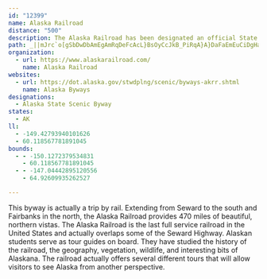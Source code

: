 ```yaml
---
id: "12399"
name: Alaska Railroad
distance: "500"
description: The Alaska Railroad has been designated an official State Scenic Railroad, in recognition of the spectacular scenery, abundant wildlife, natural attributes, and rich history.
path: _||mJrc`o[gSbDwDbAmEgAmRqDeFcAcL}BsOyCcJkB_PiRqA}A}DaFaEmEuCiDgHaI{BcCgCcD{PsRq@u@yCkCoIuJmNgPsEcA_ASmVyGkHoBaO}DuEmAkNaDgW{FsKgC}GyAiPkEcL}CmCyBcDwGaO{YGKcDqEeJkRcPuXcCeEaDaHkD_HcCcI{AkGiDoOuBqEkC_EmY}BwGm@eGe@e@EeHWoRq@cDKyNE_CmCeAwC_BaEeBmBkKOcV_@}NoAaG}BuAk@yBkE{A{BeB}BuBi@qHrAoDFgFnB_LXiH[uEiAwMeGqEwBiCgAIG{CXyAfAcBvBwCfCqB@yHcFqDs@kCi@kHu@sBqBuBiC{AuFiDe^w@wHgBkIkAmCeBcDaCcCmCeAeLjCw@hBa@~@kBjDq`@NqGDmPwB_AQcGoKyBwFaB_E}BsCoG?sERcAHsCbAgBnEaBpG]zAuArBk@h@aA\iCDuBOwA\cCjA{Aj@iAjAe@^iCg@iDSsVcBgDU}[qO}JyE{AwEaEwL_AuCwA{EoB}\_@sDa@wBm@}Ae@cAm@gAaA_Ae@a@y[}D}HmA{F}@{QuCqLOc^fDcFT}AIoB}@cBcBeFyHoHgP_BlByPlTcC|CyRtVgRfVsTfBkGj@uL`AiLbAiF`@oK|@wTnKQH}HjGeDhCwD~C}EzD_XpHiF@wUlIcShe@_CfCsCdB_RzGuAK}@UsAmB}ByFsGiUmGqTw@kCm@wAqBmCqAsAyNMmYa@kDrAkCvBeB|CwF`PuDbHaChB_CxAuAn@sCR}DqB}BaDyA}@oAm@mMp@qF`@uD`CgD`B}Hz@cF^qJyA{GkA{IdA}PhK}OvKiElCgAzBc@tAe@pB]`Cu@jJyApMaCdEiDdF}BtBeFpCwEjDqYtG_NjDeEAwCc@sBqAmHyGgCgAeB[kL`@_BnBiJH}GHuMPmQtAs@DyCp@oN|CuNtCoB@uJoAwCc@s@KeB?eBf@gLj@aBY{JgBq@o@u@qAgAkDs@yBu@oBkAoAqAW_BMiCp@qAtAwBfBeA`@kF]uIyCwMyDaBs@{H_D_HyC_EkBaEcBoOMuVm@sBS{KcAeGm@_FyA_EmA_Fq@c[z@qDX_BtBkAtBaC~F{AlBwDlCqEfCoDbBeE`@kB?uAKoCkAaAg@g@k@m@y@m@wAoDwGaAcCo@gAw@gAeG_FmDa@uEx@oE~@cIJyN}F_IeCkBOkAt@sCb@kL_DeGm@oDl@uEvAuCnAcBMwAq@{AiB_LiReYcf@eSwZcEkGuUuL_N{EoEf@sBvBiCrDgDrHwBd@uC_AiCsAiCsCmCwGkCkHyCcGwEsHqG{EgB_D_I_\uEqR}Jeb@oHgr@qAiLiIqq@eIsp@uHor@iKu|@aMoeAkN{kAmM_gA}Bk\kCqaA{@}ZwCukAiDauAiDcyAoBqy@gDioAeCg_AiBwv@g@wT_@oJm@qHsAoJaDiSsAiI_BsH_IuL}Su[gMoRcAqA{BeCaDcCg@]sBsAwAy@kCoAwCwDo@qBw@eDMiBw@wFSsBYsCg@kB_@cAwAwBoCuB{@k@{EoGeJiT_BuDc@aAm@Yq@KmJh@{QbA{@BkKj@uAm@wB{@oIqDuI_E{BgAiBu@uHmDqGmVq@cCgEoPyCgL}F{TsJe_@{Icv@uF{e@oi@e@{i@k@wC?up@oDsIa@iYoHqG}Acu@a]}E`KaBnDeA~BkAhCaCtEiPmDa]mCkv@iGmz@}GitAsK_Hh]mb@fa@am@}d@coA_kAqzAwuAsYkXqQ}XgP}OcLgPcd@wy@qGoLoJuS_RwZoH}LwDcFqGcEcd@mSgk@kWqk@sWwj@qVck@{VoPmHud@oSaW}KoIQ{f@zKqVrFui@hTkTxIiQA_Zz@gUFsk@pn@mIpKsBlFm@pCy@pEUzBiBjK_BfHy@jCqFlLiPz]sz@r|A@lFGvGi@hG}AjJwAdGwAbDq@~@}Ar@}Ah@cDnBcD`EuFfJwV`_@qMhNy]dZmBfAyAC{D_AkBKoAXqD~B}BbCsI|HmEdHi\x{@aE~UMxDa@hCs@rBw@zAiAzA{P`EcCbB_BlCiGhR}DjM_D|GgEtFuCnE}H|EoRf^y@nCm@`DmA`EwA|ByMdWoDhJuCdHuF~QwD~Yk@|BcBdE{Nz`@{BjIkA|G_@vOMjJPvH`D`X?pEOxD_D|UKpBE|CXhM@hEMlBe@nBaKxLoGxDgFpEw@nFs@vSgAhKmJjQcMbU{DnIoCBuHkCgJmA}FhBoJfNaEnIeBrCcDtJ_F~RcCtNsGz[i@|CkAhF}@rEeBzHk@|Dq@vD{D~OsBpL}@rDm@lDwCtNm@xFOxFMnCKrFVpUj@~Mv@`MzIbx@lCdVxCvZ`Jt_AjCbYz@~JVzFHbJ]pYxAdMv@hKt@vUhD|q@`@hPX`GfA|Tx@bTNdh@P`f@D`HZrSVjRJrIdA~VbBba@fCbl@Czc@pJnyAfJrwAzDh_@lDtKnDxIdGxQrA`F`@xCb@xNMdFi@lEeAjGqAjEuC~HuAnCwBjDi\nYcIbHiTlXiDdEmZz]aFnLkFb]yGdk@iNpkAy@hHsAvOYlFEbG@rISbGk@tDk@bCsAbDgAbD}A`Iu@fDsBvM_DjLwDvM}[xo@wB`Ga@xCM`FM|Je@vLc@jG}@nGuApDkJhEoBpF{EnNyB|I{Kjn@cDlIwE`J_DjH_CnJmAbJg@|Hu@p_@o@~Lq@zGwFlU_DhHiEhJoNxZqMjYyDpKsBhHgAfFu@nEu@hFuAlHeBvGu@bDaApGUfDc@tLo@dRYzFgEnr@SbGDrJZlHZxEZtCh@bDl@jDdBvGzB`I`EzNRdArBpHbAjEh@vDRbDFvDsAhy@@dDDnEl@rW?~@I`FoAji@O~BcCpW]xEKbCE|B?bG`@~^DtAL~B^tDhEz[^|Cr@|JZlHf@l^?fEQhF]~EuA~IaA|Go@`EgBhLaAtF_@bEMpBKlGDdXKhEc@bE}@tEs@rBk@pAy@lAkAhAyEfDgBnBgAlBeAxBgDvK{C|K{GjUaElO_E|MkLhWiCdH}@jC{HxV{AzEs@rC_@bBu@|DQvA[rEGbC?fDJhCLpBXpDRzBNxC?`F[fGc@lD_A~CuAnDyCzF}@nBcApCg@|B]|AYxC]tJs@b[m@tPg@dOGbAOtBOhBe@fDYlBmAzF_AzGcAvJ]pEc@rJsBjn@k@tQKtAKpCCvDq@bGu@jD[b@c@x@gAnBm@d@e@d@QZyFjEkCvDi@~Ac@bDi@nEqAtLcIzr@iD|McArGm@pF{@fMaDlYuBlYCjBIt@u@vRe@~Ha@rCq@rIm@fHE`@Mp@GLEj@wCvKgB~GeC|I}@bCi@hAgB|CkAnBeNfUgAzBuC`Hc@lAmAbCs@hAo@v@eAz@uHjEcA|@MH_AfAq@|@yAlD_@~@KZCFSr@m@nCuB~LmBhLuBjLkCdM{@`EIb@i@`Bo@xA_HjMq@|Am@zA_@tAw@jDa@bCyDrXo@dEi@vCSdAk@lBg@pAaCbFeE`IqAlCq@fAq@x@o@h@mBbAyEnBuAv@uAlA_@b@cNfSyJxNqCxDuDtEyPxPc@d@wS|S}ObPqGtGqBzB}ApBeAbBcAlBWj@wAfD_Ytt@yNr_@oGpPuBbF}@vBeAtBu@lAmAdBsA`BeC`CoAv@iAr@oBx@oPvEkY`JqNvDUHgDhAkAd@{@l@aBpAmB|BsB`DqCpGsBbFc@bA_GnLsAbC_B~CcApBkClGYv@y@|Bw@bCcDjKmJr[}B~G{BbGaBvD}EdJ{@|Ak@x@eBdCyCdEi@j@{AzAi@^qDhBaB\oOl@aC^iEbBsBrAgGfEuC~BkDdCwB`BwC|BgChBkH`EaAT_CdA_BTcCh@qCXoAJsAP__@jDw_@nDq`@|Dkf@rEgPzA}KtAk[|Cya@|DaCf@qAf@wB~AuB`C[`@y@zAsEbKoArCcChGeJvTeKnWqPpb@wKpXuOn`@}JzVy@pBwArCwAzByA~AqCfCmH`GgFvDsP~LyT`Qgb@b[aY|ScIxImOrRwBlB_Bf@}MpCuM|B}BBsAS_Bk@oAq@k@_@kAkAe@i@mAeBmIqO{KcTcM{UyAuC{BcF_GuNiMqZwAwCmP_\cJsQaBaDmAiDm@wBm@uD]kDWcFCkF?cp@BgK?iE?oN?sO}@{d@e@iXIyBAiBGsBQyCY{Ce@uD}AmJgGq_@m@wDi@}Dm@kFIaA]uDw@aKeAyOk@gI{@oHq@mEcF{XgFgYoBmKaEgU}@yEaAeFgCaK}EiSuEqRsBeIyBoI[kASu@Me@Q}@]sAg@qBg@cBkEaL_@oAe@gB]yBUgBQkBOoCwAeb@sAo_@IuEA}EAsBH_TJcWDqR?gZ?_RCk]AsCE_DSyEc@wFQaBYsBi@{CcAqEOg@m@mB{FmO}CgIi@mAaAiBkAaB{A_B_Au@_B_Ay@_@oB_@}AKoBL_B\kCx@}Ab@{GpB}LhD_JjCyBr@uMvD{JrCyErAwB`@yCRwBBiBEuBUyCk@qBo@{Aq@sAo@yBuAyAkAeC{B}AcB}ByCiCkEyG{LcJePuEuIaKkRwBaEsCaFaL_TaDoGy@kBQc@{@_CmAmDo@aCmAoFg@}Ck@{DQsAk@yFSsCK}ASiDIiDOiIM_JQ}IWwGSmDe@mF{@cHw@wEy@oE_@kAS{@Q{@gAiD}@_CcByDcEqJaAoB{@gB}AsDcEqJiCwFkEyKsBqGgA{Dq@yC]aBkBsKu@aFk@_Fg@aFWeDW_E[uFQeEM{EKeRBsEJ_GPoG\kH`@eGv@_IlByP~@cIj@uFTgCJoAPaDLkCJyH@eFA_BE}CKmDKeCQqCg@eGe@iEYuBq@kDmByH{AgEiCoFkAsBy@eAgAmAc@e@yBcB]G_APsAh@{@f@_EnEsExHa@t@qApAoAd@aBIiAeAu@iA_AyC}FiUe@sBO}@MgAMeA]oCg@qCuAkIgCmKkA_EgCaHkAmB{@oA_J}IkBaCkBuCeNwTiBsCu@_BwAwQcC_YqDg_@uA{JaBqHgAkEuAeEsBmEwAgCmBuCeAiAIIYMi@s@qL}KoGqGaB{Cq@e@sHeHmVyTcYmWsH{GeFsEQMk@]}@a@s@QcAMiABm@HQBE@e@JcBj@cG|B_C~@aA^}Al@iAf@m@`@w@p@g@l@_@n@]p@{@tBgCrGg@dAq@dAs@x@i@^c@ViAh@yAb@wANmBBkAOwA[qAm@wA{@wDiCwGkEkDaC}@q@mAiAWY}@mAq@gA}@kBkAwCy@eCe@iBs@sDWyAqAaI{BgNwGoa@iGq_@_Iqf@m@sDUsAq@eEi@iDe@qCg@aCq@uBi@kAm@aAu@_Ak@i@[Q_@QuCs@aBc@]O}@g@o@m@QSm@{@U_@]q@kCcI_FwO}CkJwHeMcDqFgCcE_BcCkCkEk@mAq@wBw@uC_@oBg@qCO_Ao@mBeAwBeByBcI}JuJeM_AiA_B}ByAmCqBsDeB{CmF{JmAaC]o@]k@k@yAa@uAWmA{ByJg@qCy@a@g@oAc@aAe@w@y@_Ao@c@SOe@OmAMgHEg@Gk@Mo@Yy@e@aA{@_AmAiAwBi@mAWo@cHuOmIgRcEcJa@{@u@wAy@{Am@w@oMwMgCeCyCcDw@}@}BgDkEqI{@cBeAkBcBkCeAqAkAmAwR_QcAy@aBaBg@i@[a@OUy@u@}@{@u@q@}AiAo@_@aAa@w@WyCk@wFEwE?kBEgAQ}Ai@qBy@wA}@gBwAqAsAwAaBkCmD}FqHKOg@_Ai@cAcA{BcAqCYeAeAwDI[g@kCs@gE_@cDU{EGaAEo@w@wGYwAU}@SaAMq@Ka@qAuLgCiUkAeJSsAS_A]qAa@eAUi@k@iAk@_A[i@q@s@{AcAQGqK{Ca@Wc@]g@o@iAyAcCkDi@{@}@eBe@aAs@sAcAqB_CeFe@kAsAgDw@uC]mAi@uCg@qCQoAq@gF}AkLOaAiAeGuB}KqAaHgCyKqDyKsEwJoBgEs@mB]oAa@_B]qBeAgHq@cHWsC_@aCk@_EIY_DaPcA_Fc@sBy@wDa@kB_AoDc@eB}AaFm@aBeBeEsBqF]cAQo@_@kAWeAWmA_@oBYkBq@eF_BaRw@cLeB{Rq@sH_@{COoAqCoPyAsLkCeU{@uHsAqM_BkTwAsVKcBcAgPgBcYuAmSq@oFe@yCi@iCm@_C}@wCg@{AgBaDaAeB}HgJuCiDOSaK{L{AkBEMs@w@w@cAq@_A_AuA_BkCs@_BkAwC]_Ae@yASo@gAeEq@yCsCgOuBaLuFgZiCkNkBwJg@yCYuBY{CScDI{CAqA?}B@_BDkBDeAF{ALmCLiCHyBHkBJqBPoFlAm\p@uPJ{CBo@BuA@uB@gA@aDEoHCgBCsAIiBUsD[gFUqCc@kF_@}Dg@aGaAiL_@mEg@eGaAcLWgDa@_F{@iKmBwUoBaWg@oGu@uIw@sJIeAIy@OyAU{BO{AIkACk@KcDE{HCqOC}H_@sI_@yGQeCk@_HgAiM{@eKa@qEYoDIeAw@iGk@_Fa@sC}@kF]qBm@{D_@}Bq@uFi@kFa@{K?eIXgNHkELwDJ}D?cC@iDAyBAaDMmGOkEIeCKmBWiFYeFCYUsBo@sFMgAg@mDw@yEa@gCk@sCi@iCGKgCsLuCiNoFgWiCwLq@wC_@qAi@oAq@yAg@s@}@{@u@e@_AYq@KO?kCJyFl@gCVgGx@eCZyD`@gAJy@@w@AiAEgAQqA[wEaBqEgB_KoDuQsGcQsGoDkAgCaAsAg@aDcAgEcBqFgBoC}@uAUyAM}BBcCNyBr@wB|@}AbAsHnGmKjJkK~Is@l@mAx@iB`AgBl@qA^_BPkBD}AGaBS_AUaDaAkEqAaLoDiLqD_SkGkT{GgUiHmQwFgQqFiKcD}@[OOSOe@Qk@Om@Qg@OQES?G?qAa@mIeC_H{BqBo@i@Ou@IwALYF_@Rs@h@WTg@x@Yh@g@jA_@fA]~Ac@xCg@|FEN}@fLiBrUSnC_@xDc@xEo@rHCbAmApOqBdWeCn[_Ffn@aB|SWzCQjBYrDQ~BQ`DKpAKbDIlF?zDJ`KRnE\`FPnBZzCt@pGf@`E`@lDZdDX~EH~BBxC?fCA~CGhCOdCQdCg@`EYjBw@|DgDrNeBzJUfBW~CIrBGrBCrBAxF@rHH`OBjK?t@@dG@rLBtGArCAv@CnAQxAa@rBWv@a@t@oA|@cATO?_@KiAo@aF{Cm@_@kEwBo@]qNuD_MgD{EwAwBUo@@mATqAb@eBvA}@fAW\u@nA}@xBo@pBOl@s@nD_@jCUhCKbBG`CC~B?bB@xAFdCHlAR|BLrARzAx@zEr@dEv@~D|@lFjAdHTpAp@jDZ~ApBhLbElV~@xFTbBVfBXpBNxAN|AJdBJjBH`BDpBD|ABtB?tB?~BCfCEvAGhBOlCKlBg@dG[xD_@fEwAhLkDhWUbBMr@WtB[|DMlBMfDIvDA~D@pBF`DJxCDp@TrCVvCDl@NhAb@dDl@lEXlBh@dFDv@@z@@jAEzBGbAKz@UpAOp@Ut@_@x@gB`CoEhEmAnAg@h@w@n@c@`@o@v@_@v@[z@[rAStAKdAIrAW|Fc@pISlEIbBQjBId@SlA_@tAk@fBm@lBc@pAWr@m@~BaA`E{@bEWrAYpB]hCa@dDWdCU|CMrD?~@DtAHnBDbCJfCJpBL`B`@bDjAvJV`CNrAH|@NhCBd@P`Fn@|P@r@BbACnACjAKzAUxBShAYnAOl@]~@[n@wArBk@f@u@\aJdDwAj@gInByA^kA^[T[T]X_AbAe@z@MRk@zAm@rBe@~BQrAGh@sAbOeD~^mCd[G|@C^Ab@Ah@EbNEjSExOBpLBlM@zEQxLGxAc@pKoBhc@]xIC`AS`E]bHU`FApETpHdBf[zBba@fC`e@lAtTv@fOpCvg@pAtUtBf`@Bh@RvEr@rOJjFJxENfSBjDFjJH`JP`XVp[Xl`@LvMD`IDtH@xAAnAAjAA`AEpAElAEpAKtAMhBQhB_@tCk@`Ec@rCM~@gBnLiBtLc@vCgA~Gg@bEuAnLc@rD[dSs@he@_A|m@kAzl@MrGMhIUtP]tWw@rl@{@vi@aApn@iA`r@iAfs@WfPCd@OzEs@jTEz@GzDWnMSzK_@xQ[xQc@rVQ~LCp@i@~NcBjc@o@jPG`BO~I]lSGnDKnDEjAMxCSpEq@tRg@vN{@jVy@zUy@rUWfHAXEv@M`Cc@|GQ~DGvAK~GQxKBhDBhCF`DHbCHxBNlDT`E\zFl@zIj@tIPtCPbDRfDFpF@hBCbEKfFAb@KvAQnC{@lJsAvMoAnMoC~YqCtZ_B~PoAfNoAvMg@dFSxBa@rDQdBoBbT_@zDs@~GcAdLaAlKsAzMs@zE_@tBi@hBg@hBaAzCi@jAmBpDw@nAeAbAwBdB{Al@qAb@oCV_BEeC[kBc@i@Ia@I{B]kK_BaJ}AkAU}BYwC?_BNuBh@cBz@aAp@c@Zq@n@k@h@]`@k@r@QV_AxAw@tAo@vAa@bAg@pAs@vBs@fCa@nBiA`GG^GXmAdL}A|NyBrSmDp]gDt[eBrPqDr]oCzWkFng@cDhZOxAi@fEg@tDKr@sBnLWhAoA|FmCzK{CnK{BnHsIlX{EpOc@lAcCjIiJdZwBzG}BnHaAzC_A~CeAtDk@pB[~@cArEeA`FcBvI_B`IcAfFkBlJcAbFqB`KoA~E_DnLqCtK_A`DkAnEeCbJcKt_@sIz[eC|IeHjXoElPwAfFcAbEmAvFaAvEiArFcBrLgCzQsAdKiBzMoAnLmAxMo@nLWrKa@fYk@na@i@r_@IzG[nIi@lHi@jG}@jGo@nDeA~EeBhGsAhEeH~SeG`RyDpL}F`Q_KzZoDvJiJxU_Sfg@uIxTmBrEkDbHiBhC{BvCqDpD}RzQ{BtBeJ|HuFxEyAlA_J|GaEdEuH|EaIhD}JpB{IpBqHzA}CrA{AfAiCtDqBxDsClFkEtImArBiBzE{@rCGXcAdEmAxFk@tBgD`OeBxHqBjIgD|NmAbF{@zD}AfFaAzBq@fAaAnA}DrCeIzDqLdFqJvIia@r^eEtDaCbE_BbHkBfUgCjMuArC_FxC_Z`S}HlFcFnDy^lW_b@zYmAbA}]nYi\`XyDjDmFzEmE|DaLtJ}DlDgHlG{KnBcFv@u[xEgOxBqDhAoKxCsKpIsAbAwKpKqPtN_NzKmGdFiNdKyRvEa_@V}c@Tac@G}PCyJAwONeXX}VT}EFqB@_OF{QJqXLah@T_TJad@pZ_d@jZmYrRcTPie@sRse@oRyT_J}LiAqIu@mNqAoZoFag@{IkKkBaCc@mHcA}]}Eci@qHuj@{H}d@_Hmg@qH{QoCkXuJaQiBqf@gDsd@cKyZ_I{UcAaBGce@kFwGu@q\uEie@sGiSuCgOeAk[aCkA?yCp@_W|FsMtEcPrEsLjDy@VmHvC}MpF_K`E}VjKa[pM_@NmCrAwRnJcJd@q\dBiAFiWvH_RvFuZxJoBp@]VwMzJwUjQcChBsZvSmNrJoQtN}BjBkNvGyb@{@uFKcJGaKC_Se@_Z[k]_@ic@cCeLm@u^uEsM}Dw^_My]wNg@GqFi@oI{@sAO}LzHwOj@oPtC{J`JsTd_@uNp[mCzDgGvIcKpHmEbDeNnIqFhDu\|QaIf@kGcE{FuHoKyOqK{QmBmDyQ{JeTkCyOqDiYsEuF_AeJy@i@EEC_KiAoS}BaXwDgOyBoAMePgBmMhGyS~J_Br@cMrFcBr@cUbLsE~BeBf@oQbJiIfEyHzDwCxAcMfGsLzF{CxAoAl@wEbC}DpBwGlCMByBZ{LzAgI~@kOjBuM|AyC`@yJbAcSdCeEf@oMpA{IfA_LnAuGp@yG|@sI`AgS`CyW|Cw\`EoH~@cSrBuGp@{KlA}Gv@sQjBgGr@eBRgC\qDf@yGj@eN`BgX|CyFp@oRtByKpA}Ej@qKhA{BVkGz@}BXaHp@iKhA_JbAoBKiDK{G[qCFq@NyATiDt@yFRkABiCDwCPwC`A}IzDwE|BiDjAmBGyBg@yAe@cC_C}FkGSSg@[kAq@QGeCs@mGmB{Bm@sEmAcSaGyAc@gFuA}GgBcPuEgJmCeDgAqCi@iBI}@Bg@F_@LyBj@sCjBaCpCuBpDgBjEuCpHcF~MsIvTgGvO{BbGkFjNcBdEYl@kA|BmBhCwAtAmCbB}Bj@iKNoNAoK?qIDyDDqIEoN@qH?_K?qPB}T?}TAuE?oF?_FBaDBqD@cD@_G?qH?yP@iK@kR@kSBu_@@i_@CeFDkLo@mWqBqL{@mFe@eKw@_Jq@eEYaBKaHYk@E}C_@yGw@eDa@mCc@qB[mCUgBQcFk@WCeDA}@LqBXkBd@iBr@kBhAuBjAuBrAq@^gDdBaBfAsCfBqK~FwFbDqC`Bw@d@{CbBsBv@mBXqBJyA?wGcAuEaAsLwCmRsEqTmFaBa@_IaBaR{DqMoC}RyEkSaFoS_FsIuBs@QiFyAiDwA_LuEoCiAaD}AcAs@yCuCeKoMq@w@cBcB{EcD_Am@mEcDuBwBuCcDyCgDiIaJuCyDi@y@}AyCeEoIaCuEkB}DuByDKU}@oAqAaBcAcAu@q@eBeA{@a@_Aa@g@M_@Ig@Gm@Iy@IuCCoFGkBM}B]}AQ}Ca@cBUsAQyD?yEDyHe@}C]mDI_BDiARiKvDoCfAyBfAkGtEaA~@yBbBeA`AgIlGiUpQkRpOeBpAe@^}I|Eo@Rs@RkCz@y@d@aCdBe@\cBbAgBt@iJnCaDdAuA\yBp@yAf@o@R}DzB{@VqBp@mA^oEFeEk@mC[gB@}AP{Dl@u@AgAKiAM_B_@{Bk@iAg@eBkAu@o@mAiAm@k@aBwBwA}BsBqD_BuCiBcDgNgWwG}LmFuIiA_B_CcCuEqC{@a@{M}FmIyDqDaByJiEcDyAoCw@uEOiGCiF_@qFy@eF}@UEa@Su@i@k@i@y@uAmAwBoDuH{AaDaBgDiKsNuAkB_JeMgBkCsAwCq@eCy@cEc@}DeBu[q@cI}@{H{AmFmCqFsA}CgBuEeEqJiGoO_AyByCaHkCuGmHgQ}@yBcPm^aCqDyGuKyCwEKMuA{AuBoA{BUoDSiDOq@EsBa@gCcBmFyEwEuDwDcB_Fa@aGi@iEa@eAIqDg@uC}CqDqDuHkHaDwC}@q@uKkI}CwCaByAuKeKiFeCoDmAiDiAeDqAqB_BiAaBwAiEkCsKyEaOuE}EaBcBkBoByFwEeD}BkM}DsAe@_@M{FuAaEmAcBiAyAsAcAeAgBsCyAgDo@gBgAuDs@}C{@sFw@qHi@yJ[cH}@uSUoFMoDWiF[aFYaCk@gD_A_F_AyEaA{EqAkGeDwOaD}OoBkJUkAuA_FyBuGuA_DaDkGkBaC_FwGcHoJaGeIaPeT}CcEcPeTmE_GwNgRcDeEcP}SmF_HqFiGaPwQwJ}K{EiGeK_NkEkGoEmGeH{JkFqHsF_LwDqOSqIT{J{Coa@oAuPwIa_@_Hup@YsCwC{]sAuO{FaZcIqa@o@eDyBeK_HuVmL{Vm@qA{M}VaFk`@mFuWiCyHgDaKa@mAeCoHuBqGcIuFsI{FmJqEoGgBkI}NwKcUoKe^qKoe@sMuUoKkR_Nm\_DyHeLiXkEgGkFoHOW{K_OsE}DuIsHiAkDm@yDDeCf@aGxBeHnCyEnB}E~AmFz@kHE_IcGyb@yAsK{CwO}Gc^kFsXkD{XeFqa@gGsf@yF}XwC}NoHeTsEoKkKeQW[{QeZuT_^eDcKaQoi@sEgQoI}[uLm_@uB{GiQsa@uHoQ_QwOeEyDcNaNeRoSiU}VmS{TsLkKeH}B_EbAsLpFuEvB{HlDwB|@_QfHcOYiLS{MoKmDoCyKwUqIyQwH}TaHoSuA{DwJyWiDiJgJkOkDwFeCgEwT{BuOyAkHm[_GmJiTqJsGqDsNyHwC_BeLsFgMgGqSiUyDwHcI_PqDoHcOuZoLmK}DeBcIh@iPjLoCtOKlSkBtQiEbJ{D}BeDgQuH_GcMkLiN_ImMaTyOqTaCcDuFeHuE_IuHqMcM{VgMiUaIi[}BgPqOsQaEyPaKqY{RmEGIaPeW}EcGuF}HcEyGmHiJgKcLkK_UsQU{PW}SYcSYeGI}Kr[oInZaMlNyOnQqOhQoNbU_Lx_@sEvOoCbJsClJwOfh@sBvG_EjOkErR}AtRy@pLs@bPgHfo@{D|VaEzNiIdJoHt@oLbG}BdM}ElSeGfKkNsCsG^iD|BeJvKqGrDmOkBiPiKiHuBaN_OcKqH}OkL_I}F}EKcIzCoNiKoIcGaN}JuIiQwEoJkIqEiLcIsMmJgHoH_HwEgEiBgFgCyWsN{N}HeI}I}EoF}MsG_UuKqOaDsQuDkKwBqGsAaLuNeR}UsBiCuDcFeB}BsBkCcCgDmLmI_M{IuErBoDrAkClAgHdPeS~UgJvDyRyFoPiQsLeZiMua@ePcc@gTi\yTuOoLqDoGsOgCcRmAqOu@eb@_BkXcBkJ_MzAkLnAiCX}F|@k@rC{BzKsBfKsGe@oI{D}FyI}MkOsKmRmKcMaNePaPqOeWmVwPwSqKuM_NqLaMuKoE}DeQ}PqPiPoKgKoLuNcOwQoJkLkNyOgLmM_AcA}MsNgJyJ}NuRuL}JoCgJyCoPgCaN_CaM{Ek_@{D}k@_IsVwMyT_GeU_LoLkNqIgEgCgKcCkNsXqEkLwQoImI_NmHqLoJgQmK{RqMwUmKkRoLcTeKgRoLgTuIyOeJsSgKyUmHmPyHuX}Ik[cH{ViBwGaB_GeG{TsJ{]cJq\cF{QsAeF{AqFwFkTyGkWoHgYwHyYyAwFkFeOwLe]gMg^eLw[cEgLsLs\wEwMwKw[}J}YuKk[oHoTyK{[}JyYaGgQsLq[kKaYaLmZqLs[{K_ZeLsZeJoVcKqXeKqXsKoYuKuYqKmY}JcXaCoGaIyRoKuW_KwVcDaIgEuG}CcEqK_LiHaHaJ}FmCcBsH{IaQ[sMoDiNyUgJuOgGyLeBiDcEaHgCeEoL_VwBmEuE{GeKwNsMmTmBcD_JiMwI_NqKmPwFuIqImS{GgPqCuB}BeB{CqBsNgJwJmGwFwLyHkPgLmVmMoXwLkWwM_YuLiWmLuVoJmSkK_[iMq_@mLm]wMu_@wLg]uK}ZwMo_@}Lw]cL}Y{HgS}MkUwJyTeKaV}CwHcG}SuIuZsEeP_Hsh@qEm]sR_Y_IaSwKob@eLuc@oKwa@mHgYwLge@}Im]iI}SgRyLuTsNgK{GeMoYkJqd@{Lgi@eEcRgOqc@gFwViEuSsByXgA}NgBab@eCsV{@iIoAoNyAyOiJu]yDuNuKyn@o@wDuCoQ}EoZiKow@mAkJq@cFc@wDcBgMkKkx@cCaRoGy_@yDyQ{CsM}AuG{Mwc@aX{[kWy`@eCuDoG{JoKkPy@YaHiCoEyAkKxB{MvGqG~CqRnTwPfN}OtGyMwAsN{Xe@mAeHmRyOsb@aMy\yIkYeIgj@oC_Vm@cFi@}EqE_a@cA{Ii@qE_@{CmD_YiAaJw@kGi@{Do@kFuAoK}@oHgAsIeB_Nk@{E[aCcAcIoCqTaAsHw@kFcGia@oMc[eK{OqLiA{IbEoGdNcGtQuJbWe@nAyJP{DL_Mt@qCJeG\sEu@yUgEcQUkM{G}V_VeQsMyIuGwOiGgCcAgLcDoKdAiJvAwNdIcO|AiP_J_NyOgAiBiB{CiKsH_GeEuF}DqOaH}G_DoSiLaHeB{I}BqLwCkT}H_Jf@iT`QiLfOcPhMiEfDsJzLqF`HeIpFcHtE_F~GsDbFcGjIoBjGeEfNmR|G{L`FkTtCuFv@uSLsCv@iPlEaFrAyUlScNbHiIlEiFjCaJxE}RbJyDbBeR_FwM}OgKaWqB_F}A{DsAsFqAkFkEiQyFqXeK{k@iLkp@eVwWsSeLcGcCgLqE}JeE_IaDcWoFeFiAmP\gQpIuObWeQdY_EtG}GpKkFhIgErGgNr_@yNtf@aH~c@qCdEcDvE_ChDyG|EeKpHwL|AuPzAeRDcMPqQvAcS`EqNo@yNwBcEm@_Hw@wNcBgJcB_GhIgDvY_An\eBbg@}EpPsInCuMj@qRvIkJnKcLvR{KdQeGfCs[zBkKbIaHdEcGjI_ErMwEpPeGlKoO~NsNrGoMdGyOxNwFfFuCxSoBvQw@pOyAbZeCdYiBlH}BzEi@H_Cd@cDp@_LtFcMbAuQ{D{D}@uDMmLcAeISkATeD~@cAViBj@iDhAwDnAwDWkESaFSqBIeCMuEc@oEi@wFkImEuGg@{EaAqJDgID{Fw@qS}GyNkFj@cG~Fs@|DgB`K_FvXeDhJgA|CgC~GqK~PwGhByEtAyBl@_KcDgHgCwEcAyIgB}HxCcJfDuLnEyBvBiDfDwBlBmBlBmH~GgIvHsAlBoIpLcKS_JvBsBd@cI~FyHrFg@^]b@ILi@`Ac@dAe@bAs@bBiDfIsEzKaBzD{AvDaBzDa@bAq@lAk@f@a@Xe@P[Hc@B_@Ge@GSEa@Uw@e@m@m@g@u@Yo@Sk@GUOm@Kk@Y}A_AkFm@oCWcA_@_AYm@a@g@YYe@Wq@Y_@CU@m@Tq@h@u@n@]f@Sh@O`@YfAQdA_@jD[hDWnBa@rC[bBUlAi@xBW|@q@xBs@rBm@~Ag@|AaAzCQh@o@nCQlA[vBUxBStBSjBKp@Qz@Op@[jAwBzE{CvGyB|E}@tAsAvAaBrAm@b@w@^o@V}@Te@Hm@Ck@K}CgA_@Oq@Mc@Ki@Ag@Hu@`@q@`Ac@z@Wv@Ot@YvAMv@[zAwAdFs@xBkBtGcBdGsBjHeCdH_FpNyAjDaB~CsAnB_BvB_B`Bk@f@{@\mBXkBf@uCv@_Bn@u@^u@b@WTy@rAo@~A{GrTi@|AYt@e@bAa@f@g@h@m@^i@Rc@Dg@AwA_@c@_@SQSWOSiBwDuBaF_@}@[w@w@{By@uBw@iCe@qBO{@QuAMkBGkACqEFeEJyDH}E@mB?cACkCQ_DOwBSaBK{@S{@g@kBc@kAeAcB{@_AeAm@_AQW?]@}AZqCl@Q@YAo@Om@e@m@o@m@w@k@q@q@o@o@Ym@OcAIiB?y@IcD_@wBEmBG}@Mg@Ow@a@iBuAwAgAW_@]o@]{@Oi@Q_AO}@MaBEy@AWAcA?wADqAJ{AZoCTyBJ_AFmADuABm@AcBEsAKuAQeBSoAYiAQg@Sm@S_@]i@g@c@g@W_@I_@A]Ba@J[PYTm@p@Wj@MVUp@[jAUbA_AxEgAbGs@fDaBvI_BdIgAhFg@dB_@jAc@hAi@fAc@v@uAnB[^o@n@o@\UJs@l@aAz@qAvBs@nAiArBoElIe@v@y@pAkHbJwH|JgApB{@fAaBhBmD~Dk@r@sEtFyDrE_DnD[^wAnAgAz@oAv@y@\{Af@{@TkBn@uBj@qBn@gErAaMrDsCz@eDdAiFzAm@PiA^sCx@qBn@{Bv@mCrAyAt@mAp@oDbCeIzFaI|F}DrCuCtBuDlCoDzCyFrD{HzFs@f@yAtA{@dAmAdCcBlEy@|BsCrH{AhE{B|FsEjMgDxI_AvBkA|BeAhB{C~Dw@v@{CxDqElF}HpJgAnA_AhAgBxBqDvE_BbC{AbC{AnCuAjCsAfCeAhBqAjCsAdCeMzUyO~YsB|DiDrGoAxB}AzBo@t@}JnJwHfHmBdBwCnCyGjG}TvSqCnCw@|@mBbCmBpCY`@u@lAyBzDqBdEg@fA}ArD{A|D_BlE_BpEmA`DiA~CkEvLkGbQoCxHmH`Sg@nAsBlFuB`EqBrDeAbB{@vAoCvDyAdB{@~@cCtCwCjDkAnA{AhBcFdHaI~L}@jBsB|HmCjKqGxRsHdRaJbSqDdJqEzAiHlBwItCyH|DyOfGkLjC{Gv@oBT}ARyGm@oFp@yRdL}NzT_AtAiObSaDzHwD|GiApBoAxByOfMmGdFaEdDcLbJiQrNwStP{R|OiSfPcVtRmKqAgTeCgEg@oWkK}BwAc[sJgUjDeInAoHhAkLnGoFtCeTxRcRjN}RzNiUvPqVzQgT|OgIdGeKtH{PfMkHnFaKrH{QlPwVxTyQjPiWtU}]f\e[pYiAjAkYxUi\pYc]hZcUxSo]n[{Q~PaBtByDbI}E`NcD`JiB`FqA~CeErH}BlCaCfCkShSwExDsWdOwKdG{RxKwPtJeA|@o@z@k@bAmAfDiBlKgCpPkAzHw@bEg@|BiAtDgC~EmBjCuCfDoAhAgA~@oFnC}Al@oDp@uHr@_ARqA`@eF|CeCdCmF~GkGbIuFbHyCxD{FvFyFzDyB~@eExAcGtBkFxBmOdG}DxAkP|Fa@PkBv@uDtC}AjBkAfBeBdD}E`K}AjCmA|AeCvB{EpBaB`AyBfBwE`EoGfF_GpHmLfQg@bAq@rAiAxCgAlDcDzJaAnB{AdBu@b@{@Z}@?eAMm@UsBuA]WeFyEsBgBcBmAmAq@_A]yBU_AAw@HuBf@mD~BgCrCsI~JyApAoAh@qBTmAMoBa@_FgAeAKmACg@BaCl@uFdCcEbBiBl@gGbAiHt@aEb@}OrBmCBgDs@mFgBcH_CgBa@_ADmCx@_BfAkBtCgFdLoDfGaBfBcBfAiB|@_BZkDMcYmGkFqAyG}AmHaB_EcAa\_IwDsAiEyBsEuCcYuVmGsFcOuMuEcEsIoH_KsImIqHaEqDaQeOgDsCqG{F{DiDyAmAgNyLwJqIy@y@sAaBeAwA]u@}@mBeAcC{@wCq@uCe@_C_A_Gk@qFS_DEoA]_HM{Dm@qP_@gKmC{q@uAk^wAu`@uA__@q@gRsBgg@k@_NUiDSaCc@mEi@aD}@eEi@uBq@aC{AyDmAaCaFqH{CoEsDiFeBcCgHkKyGwJmWi_@mF{HuN_TwPuVwDsFOg@i@}@kAaBaHaKyLiQgHiKyGqJiGgJkDeFi@_@wWea@gZsd@iBoCmNyP}NqDmJAgGvAsD`D{DfFqLpXwQlb@}JnUaQri@eSvn@kE~MoFpPyGjSwArCo@hAqCfDoDtBoAf@{E?cB_@_Bq@iBqAkO{M{DeDqBgBeKaJ}EkE{JwI}EeEkEwDgUkSmD}CeEmD{H{GcPsN_[mXkPwNuKuK}\c]eViVm[o[a@g@mVcYwVsYqXq[}]sa@k]_a@g]{`@{\m`@kYq\mGoHyJiMmW{VyTeG{C{@{[}Ji_@iLqSoGu^yJkKsCcSmG_Cs@oFcAiLe@qLxBw]xLcZdKq\fLi`@~Mo]rLoEzAmEnDcEjDwXxSwCxB{DnCoXfUeDnCoGlF}OlMw[tUgO|K{WdTkKrIcCn@oCXqP{CiASuNsDg^gIcZqGmb@mJ_^eIkVoEi_@j@_`@j@qU\kLJaRd@}ADeOe@sCnBeNzDgFnHeAGo@B{@Om@i@a@gBWgBWeDI{DAgUAsRMuI]qOGeCW{GKmH@_FB{DBsATmCd@_DtA{DvAcDfPiJjGwEp@e@bAa@|@e@|BeAtC_DzBsC~@sDf@aEJmE@{CQsD_@mCi@cCq@kBmA_BeBUmBPaCrCqOfTsItLkA|A}C|Dk@t@gBlCw@xAmC|CoGnIc@`@}A|BgBdEq@xFAnHNxENjPWbJOjF}@`HmAjJo@`KFtGfAnTHdKBrJeAxRy@`P{@vHs@`GaAhFi@hCiAnCuCnC}Cf@wHU}FWuDMcLe@mDRs@?iGu@wC{AuHaH_@}@uBoCgHwIoFyE{JeMsHmH{DiE}EuCmDqBgBcA_HyBoF}BaEmAgCy@gE_By@g@_EoDmDwBwGgEoGoFeBaBeAaBaCmEoAoBgGaLwNmX}DwHcHeMsIuOcEyHaMaVaDcGyBsDuBgDkKoLsRoTqPeRyG_HgMeOwBgC}Oie@sIg`@oFkXoKkl@{@wEkFgY_Gi[sEsS{FeRmFsPcKk\{Jy[_Ral@eJsYyQwk@cBqFuNg]yMk[[u@m@sA}CqH_JqVsQok@cK_\yKy]mKs\mOif@}Tms@iG{RyIsXeJiYoHmU}C_KaLa^aTmq@aVev@aVcv@}HwVsFaQmFcOgA}BgBuDyAsDwRi[yVca@sY_e@eV}_@wWib@i[ig@_\gh@_\ih@iUw^wWma@yUs^kEgEwBkEaQg~@oQ{_AyI_e@qQs|@o@aDeHoQoGmTuBoLyA{Vk@e`@iBk`@gCcb@BiWLiNp@a^fAkZnAck@vBq`ALkFV_o@LiZk@qw@]sb@SkXgCig@{Hmr@{I{w@iKg_AiDuZyEwe@[}DMwDC_OLoPXka@\kg@VoYn@{t@HqJD}HDk]Ny`@BaEBeGLgQN{Qg@mGM}AYyD}CwOqBeKuJec@kDiOkDgO{AsSUa_@HySWu_@KeWk@{ZoBeUaBwNaAmIgHmp@oHmq@sEeb@cA_Zy@kXw@{WIuB}Gwf@uEo\gGkV_I{WiIuXsMwf@kOkq@wF}V}Ngi@sJy]iG_UmH}WsBqNwA_Pk@wGcAkK_@{EeAoLkAqL{AiLiGy]oDeScK_k@gEqUgHq`@cJ_h@eEwT_BwIeDiRyEsWaCgNq@}DiBuIe@aAgBoKkB_KsE_WqBkLcCwLqBoHoBwFoEsLgBqEyHoTaA}DuBgKiBoKuBeMoIef@oJ{i@uKin@oFc[oBsIsC{KqBcGwCeI{JyS}N}XgC{E{G_NiPs[qMuV_GoLgBeDmCeFsAgCcDeGcCuEcDqGkGcJoJoKeMmMaBcB_BwA_C{CgDkGeBaEyBkHuBcIwGsXyAiGkBaIq@eC}@cEs@aDaAyD}AwGgH{ZuBwI{DaPmD}NgFiTiAuEqE}QeL{e@iBsH}@kDc@mBiG_U_C_J{DcNmDsLqCeKmCwJyD_NcJy[qDsMkFeRm@cBuBoEgBiCqB_CsBeCoAyAsFyGsBcDuBgEyAkDsG{NiBeE_DkIUaAQs@sEqTy@}Dy@uC_@w@]q@_AqAyBsBeEaEeAeBi@kAUu@a@yAq@eDKm@SwA_@cFaAqL[wEaAuLe@eHQgC{@cF}@uDi@wAs@aB]k@c@o@cBiBkCiCeBcB_BeBiAsAy@cAoB{Dy@yB}@qCmBuIcEgQiAoE}AaFmBmFmEyLcCcHyC}HoBgGeB}Hc@{CY_C_@mDUuCUaEQ_GIiCUaMUwJSiK]sK_@aHi@{Hm@eJi@gI{@uLcCg_@a@kGg@eIGqCAeDByJ@oGD_DW{FUqCgCqOcCwMqAmH_AiFgBsKUgBYwCY_Ec@uI[}H_AcVKyBM{DGqBE{AC_B?oB@qCFgDF_DDyAFwC@}D@}BIyEWkKWqL?oCBoANqEl@yInA_QTyC`@gFdA{Nl@qIf@sG\_FJqBH{BLsG@}FWqKQyDG_Co@iP]eHYiKK_G?aE@kCHoCl@oPz@mRn@kNpAo[b@yJ\sI^}IX}GnAkWj@qKfA_Mz@qJRyBTwCb@gF~Cm^tA{OZyDTmCn@oKp@gK\yGLsEBmC@wE@ig@@}M@yFBmBDmCNiEt@wNf@{GfAoMbB{Rl@mHfAsNr@qJl@yK@Ix@kNd@_IReDRmE^cF^{CTsAZwA`A{C~@uBj@w@nAkAFE^S~AYxB]zEi@zFq@l@MPCd@Q`@Sb@Y`@e@j@y@fAmB\s@jH}O~EuKVk@fGaMhGcMrKsT|DgKpEqJhBeDxAkBpCiCtBiAhDcA`DsA~BcBjEqG|DwGzEiFdCoAzA_@hDO~H~@dGv@hFl@bAJlCg@vCmApCaElBeDj@uAXq@~@cCj@gBjAoDhKic@dBqHjAoEtBgIhC}KhBgFdA{BvB}DbAiBlCkD|EkFn@q@`D_DrEiGbC}EdBgFzAiG~@gFdAeJzAqWb@iHdAuSnBy^z@kIfBcKnBiGfBaEvBsDjAsAzEiDzE_CxMwHtBmAt@}@vA{AvAeCjAmCjAwC|@uCfB}Hv@iEp@cFXcDb@gFZ{FPcH\ePd@}Sx@w]r@w\`@wQn@kXlAoh@HoE`@cSr@s\J}DRyILwFh@kT\kPv@i]d@mTb@aRD{AHoGD{H@i@l@iSZkMdAib@lAgh@rAuj@\gNPkGJ{Bf@}QD{BDuAPcHHaDLeGX}P\g[@}LQ}CYmEKcB}BwRwB_RiAcIoAmKkAqJaAwHkAmJsC_U{Eoa@O}By@cOQuDM}CiAwUo@aNEwCD_EPuFlJgw@hHgm@rDqLRo@tFoNtDmPrDyTbCmNZkBd@_DL{@XwAz@wEbAqFrCuPpB}LbAsFl@iDrCwPnA}GpAqJXeEJsBDaECgDEcBIsBMiE[oKa@yD]qGEmCI}Ce@_N_AuWMoDEsGBw@JqBVoCRmA\wAh@uA\e@hBwA~Ce@v@b@hAdAh@x@`@lAr@rCDXb@rC`A`Gd@rC^~BXrAz@hCn@z@|H|GhK`JRNtBxAfBm@pAA`CP`@zC`A|Vn@tGfCnUtAhEj@nAx@l@bAl@xEPrB@xEA|BCvWfAnCHvC@tCk@v@a@lDwCzBcCp@mAn@{A|@}B`@_BnAsEn@iCf@_D^}CZeDj@cITkIf@uUd@iQv@{ZVwJV{Nb@gRVeKF_Ed@si@RkSLmRJyOJwMVyZ`@ag@FiCXyGXsErD{d@rF{q@fGev@vCc^nAiPVkG|AkLlAeEtAsDdBsE\}@l@wA`BwG`BmFjBgHfAcErAeFbEqOdGcUnG}UvCwKbFaS~EoR~@iD~DiN`HsWpCiKzFkThNyh@rOml@nKca@vN_j@nHyXhF_SzNej@fC}Jd@wBlF}Yn@aGj@aFz@sI`AkMZaEh@}HxAuUfCca@`F_w@p@qK|@uNlE}q@XsEZqEf@cIv@mMv@eMhAcQzCme@\}E~@sPRiCHoANwB^oFJiCNeD^aGt@_Mz@qOj@sHj@sJ\uFXeEf@wGf@oFdAcL~A{KnCeOn@{CfDuN`L{d@`C}F|GaYpGaXdBqHlCwK`AeDx@{BrFaMtSuUzEuF`DqDjDwDdJoKzIiKrKgMxAaBjGaIpA_Bv@_A|AiC|@iBZq@|@uBnCwFlAeCnAiCtE{Jn@oAh@gAx@mBrD}HhByDhE{ItD_Ix@eB`DeH`AqBfBuDlFcLpGeNxIgRl@gAxAiD\y@rBgF~CmKxB}H`@gCx@qG`BuLX_CfAwHz@qG|@_H^_ETsDNqDDoC@kB@s[BiTBcDGgESqEk@{Hk@kEe@yBy@cDcAmCoAsCiBmDeDgG{A_DkA_EyAgHaAuI_@wHEuLZsGf@wFToB^mBPoAjFgV|EaTlFuUt@cDz@cEl@cEZuFF_B@gCAeECgC_AgJm@uDiBcKsBsMS{BImBGyB?{B?iCJ{CXwDbHwe@~D_YZqDdDaf@b@eGbCic@v@mNfDah@lDui@|AaV`A_OjCam@NiDv@eMfCsb@dAySpDak@t@qLjAeRj@mJzBs_@rAeOfAuHxBsNtAkGvD}MjIgZlLsf@rDqOdB_ItIg^hD}Or@oClDwNnIu]zCeMhBqHjD{NjFmTp@qBhAcDtBwDfAmAfFuEvH{GtGwFbKmIpBcB~DkDvSuQnIoH`J{HjC}BbLkJbT{StHqHrDqDhRkQvHgHhFiHtBoFjEeQbBgFr@{Ah@mAh@q@z@sAbBkBhD}ExAwEtDcV`F_\dCaPf@eEjAgF~@yEZ_ERyGHcI
organization:
  - url: https://www.alaskarailroad.com/
    name: Alaska Railroad
websites:
  - url: https://dot.alaska.gov/stwdplng/scenic/byways-akrr.shtml
    name: Alaska Byways
designations:
  - Alaska State Scenic Byway
states:
  - AK
ll:
  - -149.42793940101626
  - 60.118567781891045
bounds:
  - - -150.1272379534831
    - 60.118567781891045
  - - -147.04442895120556
    - 64.92609935262527

---
```


This byway is actually a trip by rail.  Extending from Seward to the south and Fairbanks in the north, the Alaska Railroad provides 470 miles of beautiful, northern vistas. The Alaska Railroad is the last full service railroad in the United States and actually overlaps some of the Seward Highway. Alaskan students serve as tour guides on board. They have studied the history of the railroad, the geography, vegetation, wildlife, and interesting bits of Alaskana.  The railroad actually offers several different tours that will allow visitors to see Alaska from another perspective.

